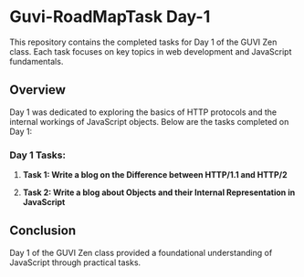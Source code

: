 # Guvi-RoadMapTask Day-1

This repository contains the completed tasks for Day 1 of the GUVI Zen class. Each task focuses on key topics in web development and JavaScript fundamentals.

## Overview

Day 1 was dedicated to exploring the basics of HTTP protocols and the internal workings of JavaScript objects. Below are the tasks completed on Day 1:

### Day 1 Tasks:

1. **Task 1: Write a blog on the Difference between HTTP/1.1 and HTTP/2**
   
2. **Task 2: Write a blog about Objects and their Internal Representation in JavaScript**
   
## Conclusion

Day 1 of the GUVI Zen class provided a foundational understanding of JavaScript through practical tasks.
